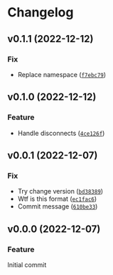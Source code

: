 # Changelog

<!--next-version-placeholder-->

## v0.1.1 (2022-12-12)
### Fix
* Replace namespace ([`f7ebc79`](https://github.com/930913/ld2410-ble/commit/f7ebc7938df71d4d06aae2a6de02da29a9e45b45))

## v0.1.0 (2022-12-12)
### Feature
* Handle disconnects ([`4ce126f`](https://github.com/930913/ld2410-ble/commit/4ce126f87d8b6029991d9faeef85b84c979a855e))

## v0.0.1 (2022-12-07)
### Fix
* Try change version ([`bd38389`](https://github.com/930913/ld2410-ble/commit/bd38389ffbe23ce3fbff09187a429db7e4b9f496))
* Wtf is this format ([`ec1fac6`](https://github.com/930913/ld2410-ble/commit/ec1fac63ed3541e14e07b7373eb9ccc9ff376e1b))
* Commit message ([`610be33`](https://github.com/930913/ld2410-ble/commit/610be33a12ebc791af0ce069dcc98686cf73087e))

## v0.0.0 (2022-12-07)
### Feature
Initial commit
